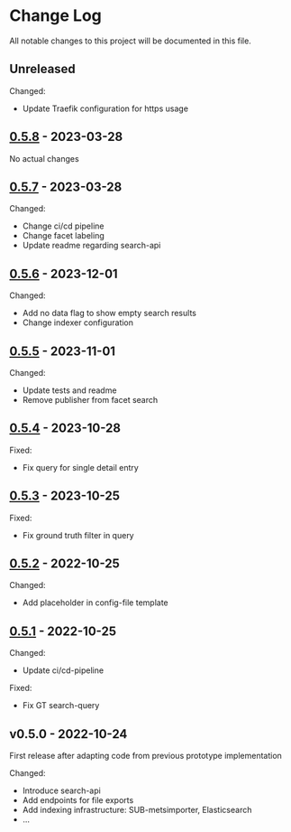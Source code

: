 Change Log
==========

All notable changes to this project will be documented in this file.


## Unreleased

Changed:
  * Update Traefik configuration for https usage


## [0.5.8] - 2023-03-28

No actual changes


## [0.5.7] - 2023-03-28

Changed:
  * Change ci/cd pipeline
  * Change facet labeling
  * Update readme regarding search-api


## [0.5.6] - 2023-12-01

Changed:
  * Add no data flag to show empty search results
  * Change indexer configuration


## [0.5.5] - 2023-11-01

Changed:
  * Update tests and readme
  * Remove publisher from facet search


## [0.5.4] - 2023-10-28

Fixed:
  * Fix query for single detail entry


## [0.5.3] - 2023-10-25

Fixed:
  * Fix ground truth filter in query


## [0.5.2] - 2022-10-25

Changed:
  * Add placeholder in config-file template


## [0.5.1] - 2022-10-25

Changed:
  * Update ci/cd-pipeline

Fixed:
  * Fix GT search-query


## v0.5.0  - 2022-10-24

First release after adapting code from previous prototype implementation

Changed:
  * Introduce search-api
  * Add endpoints for file exports
  * Add indexing infrastructure: SUB-metsimporter, Elasticsearch
  * ...


<!-- link-labels -->
[Unreleased]: ../../compare/v0.5.8...HEAD
[0.5.8]: ../../compare/v0.5.7...v0.5.8
[0.5.7]: ../../compare/v0.5.6...v0.5.7
[0.5.6]: ../../compare/v0.5.5...v0.5.6
[0.5.5]: ../../compare/v0.5.4...v0.5.5
[0.5.4]: ../../compare/v0.5.3...v0.5.4
[0.5.3]: ../../compare/v0.5.2...v0.5.3
[0.5.2]: ../../compare/v0.5.1...v0.5.2
[0.5.1]: ../../compare/v0.5.0...v0.5.1
